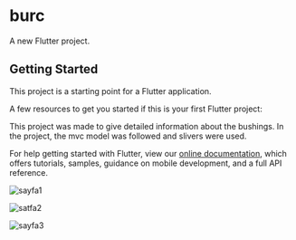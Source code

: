 # burc

A new Flutter project.

## Getting Started

This project is a starting point for a Flutter application.

A few resources to get you started if this is your first Flutter project:

This project was made to give detailed information about the bushings. In the project, the mvc model was followed and slivers were used.

For help getting started with Flutter, view our
[online documentation](https://flutter.dev/docs), which offers tutorials,
samples, guidance on mobile development, and a full API reference.

![sayfa1](https://user-images.githubusercontent.com/71569624/143787937-f12fc5db-f318-46d0-b3ad-9ec52f4e8667.jpeg)


![satfa2](https://user-images.githubusercontent.com/71569624/143787941-3362ce39-1d12-4769-9284-199451890c7a.jpeg)


![sayfa3](https://user-images.githubusercontent.com/71569624/143787943-c8a07471-abb1-46d0-82a1-89a684159e18.jpeg)
